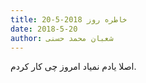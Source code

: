 ```yaml
---
title: خاطره روز 2018-5-20
date: 2018-5-20
author: شعبان محمد حسنی
---
```


اصلا یادم نمیاد امروز چی کار کردم.